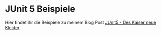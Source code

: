 # JUnit 5 Beispiele
Hier findet ihr die Beispiele zu meinem Blog Post [JUnit5 - Des Kaiser neue Kleider]()
